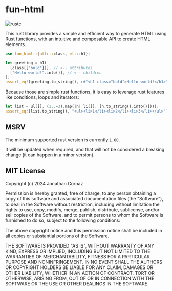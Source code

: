 # fun-html

![rustc](https://img.shields.io/badge/rustc-1.60+-blue?logo=rust)

This rust library provides a simple and efficient way to generate HTML using Rust functions,
with an intuitive and composable API to create HTML elements.

```rust
use fun_html::{attr::class, elt::h1};

let greeting = h1(
  [class(["bold"])], // <-- attributes
  ["Hello world!".into()], // <-- children
);
assert_eq!(greeting.to_string(), r#"<h1 class="bold">Hello world!</h1>"#);
```

Because those are simple rust functions, it is easy to leverage rust features like conditions, loops and iterators:

```rust
let list = ul([], (1..=3).map(|n| li([], [n.to_string().into()])));
assert_eq!(list.to_string(), "<ul><li>1</li><li>2</li><li>3</li></ul>");
```


## MSRV

The minimum supported rust version is currently `1.60`.

It will be updated when required, and that will not be considered a breaking change (it can happen in a minor version).


## MIT License

Copyright (c) 2024 Jonathan Cornaz

Permission is hereby granted, free of charge, to any person obtaining a copy
of this software and associated documentation files (the "Software"), to deal
in the Software without restriction, including without limitation the rights
to use, copy, modify, merge, publish, distribute, sublicense, and/or sell
copies of the Software, and to permit persons to whom the Software is
furnished to do so, subject to the following conditions:

The above copyright notice and this permission notice shall be included in all
copies or substantial portions of the Software.

THE SOFTWARE IS PROVIDED "AS IS", WITHOUT WARRANTY OF ANY KIND, EXPRESS OR
IMPLIED, INCLUDING BUT NOT LIMITED TO THE WARRANTIES OF MERCHANTABILITY,
FITNESS FOR A PARTICULAR PURPOSE AND NONINFRINGEMENT. IN NO EVENT SHALL THE
AUTHORS OR COPYRIGHT HOLDERS BE LIABLE FOR ANY CLAIM, DAMAGES OR OTHER
LIABILITY, WHETHER IN AN ACTION OF CONTRACT, TORT OR OTHERWISE, ARISING FROM,
OUT OF OR IN CONNECTION WITH THE SOFTWARE OR THE USE OR OTHER DEALINGS IN THE
SOFTWARE.
